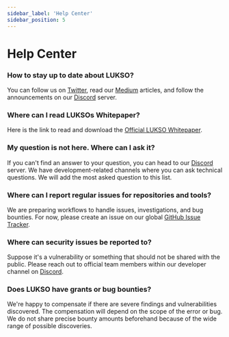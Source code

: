 ```yaml
---
sidebar_label: 'Help Center'
sidebar_position: 5
---
```


# Help Center

### How to stay up to date about LUKSO?

You can follow us on [Twitter](https://twitter.com/lukso_io), read our [Medium](https://medium.com/lukso) articles, and follow the announcements on our [Discord](https://discord.gg/lukso) server.

### Where can I read LUKSOs Whitepaper?

Here is the link to read and download the [Official LUKSO Whitepaper](https://uploads-ssl.webflow.com/629f44560745074760731ba4/62b200bfe0af12186845519a_LUKSO_Whitepaper_V1-1.pdf).

### My question is not here. Where can I ask it?

If you can't find an answer to your question, you can head to our [Discord](https://discord.gg/lukso) server. We have development-related channels where you can ask technical questions. We will add the most asked question to this list.

### Where can I report regular issues for repositories and tools?

We are preparing workflows to handle issues, investigations, and bug bounties. For now, please create an issue on our global [GitHub Issue Tracker](https://github.com/lukso-network/issue-tracker).

### Where can security issues be reported to?

Suppose it's a vulnerability or something that should not be shared with the public. Please reach out to official team members within our developer channel on [Discord](https://discord.gg/lukso).

### Does LUKSO have grants or bug bounties?

We're happy to compensate if there are severe findings and vulnerabilities discovered. The compensation will depend on the scope of the error or bug. We do not share precise bounty amounts beforehand because of the wide range of possible discoveries.
